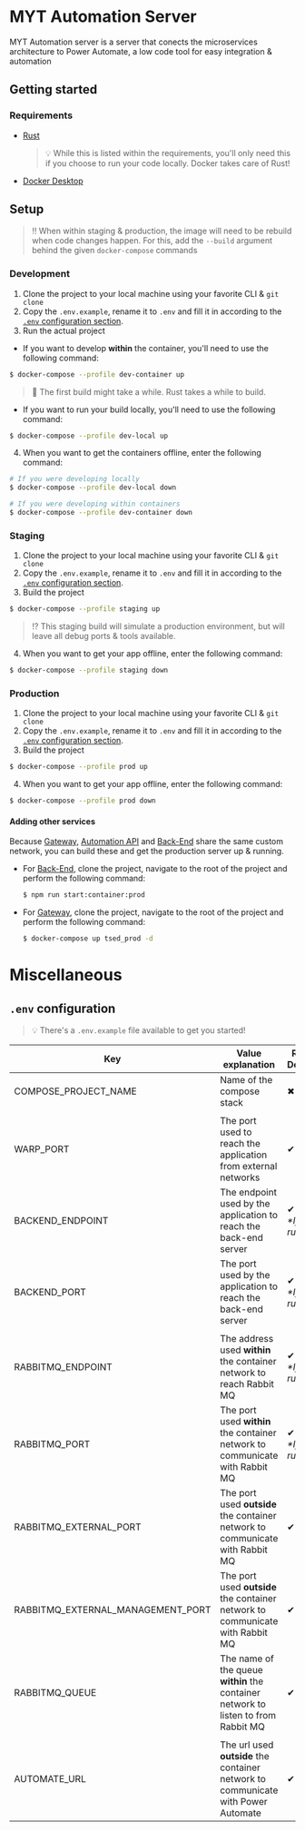 # MYT Automation Server
MYT Automation server is a server that conects the microservices architecture to Power Automate, a low code tool for easy integration & automation

## Getting started
### Requirements
- [Rust](https://www.rust-lang.org/tools/install)
  > :bulb: While this is listed within the requirements, you'll only need this if you choose to run your code locally. Docker takes care of Rust!
- [Docker Desktop](https://www.docker.com/get-started)

## Setup
> ‼ When within staging & production, the image will need to be rebuild when code changes happen. 
> For this, add the `--build` argument behind the given `docker-compose` commands

### Development
1. Clone the project to your local machine using your favorite CLI & `git clone`
2. Copy the `.env.example`, rename it to `.env` and fill it in according to the [`.env` configuration section](#env-configuration).
3. Run the actual project
- If you want to develop **within** the container, you'll need to use the following command:
```bash
$ docker-compose --profile dev-container up
```
> 🚨 The first build might take a while. Rust takes a while to build.

- If you want to run your build locally, you'll need to use the following command:
```bash
$ docker-compose --profile dev-local up
```
4. When you want to get the containers offline, enter the following command:
```bash
# If you were developing locally
$ docker-compose --profile dev-local down

# If you were developing within containers
$ docker-compose --profile dev-container down
```
### Staging
1. Clone the project to your local machine using your favorite CLI & `git clone`
2. Copy the `.env.example`, rename it to `.env` and fill it in according to the [`.env` configuration section](#env-configuration).
3. Build the project
```bash
$ docker-compose --profile staging up
```
> ⁉ This staging build will simulate a production environment, but will leave all debug ports & tools available.
4. When you want to get your app offline, enter the following command:
```bash
$ docker-compose --profile staging down
```

### Production
1. Clone the project to your local machine using your favorite CLI & `git clone`
2. Copy the `.env.example`, rename it to `.env` and fill it in according to the [`.env` configuration section](#env-configuration).
3. Build the project
```bash
$ docker-compose --profile prod up
```
4. When you want to get your app offline, enter the following command:
```bash
$ docker-compose --profile prod down
```

#### Adding other services
Because [Gateway](https://git.ti.howest.be/TI/2021-2022/s5/trending-topics/projects/hybrid-work1/gateway), [Automation API](https://git.ti.howest.be/TI/2021-2022/s5/trending-topics/projects/hybrid-work1/automateapi) and [Back-End](https://git.ti.howest.be/TI/2021-2022/s5/trending-topics/projects/hybrid-work1/back-end) share the same custom network, you can build these and get the production server up & running.

- For [Back-End](https://git.ti.howest.be/TI/2021-2022/s5/trending-topics/projects/hybrid-work1/back-end), clone the project, navigate to the root of the project and perform the following command:
  ```bash
  $ npm run start:container:prod
  ```
- For [Gateway](https://git.ti.howest.be/TI/2021-2022/s5/trending-topics/projects/hybrid-work1/gateway), clone the project, navigate to the root of the project and perform the following command:
  ```bash
  $ docker-compose up tsed_prod -d
  ```

# Miscellaneous
## `.env` configuration
> :bulb: There's a `.env.example` file available to get you started!

| Key| Value explanation|Required for Development?|... Staging? |... Production?|Value example|
|---|---|---|---|---|---|
|COMPOSE_PROJECT_NAME|Name of the compose stack|✖|✖|✖|MYT Automate Server|
|||||||
|WARP_PORT|The port used to reach the application from external networks|✔|✔|✔|3030|
|BACKEND_ENDPOINT|The endpoint used by the application to reach the back-end server|✔* </br> *\*If the code's running locally*|✖|✖|localhost|
|BACKEND_PORT|The port used by the application to reach the back-end server|✔* </br> *\*If the code's running locally*|✖|✖|8080|
|||||||
|RABBITMQ_ENDPOINT| The address used **within** the container network to reach Rabbit MQ|✔* </br> *\*If the code's running locally* |✖|✖|localhost|
|RABBITMQ_PORT|The port used **within** the container network to communicate with Rabbit MQ|✔* </br> *\*If the code's running locally* |✖|✖|5672|
|RABBITMQ_EXTERNAL_PORT|The port used **outside** the container network to communicate with Rabbit MQ|✔|✔|✖|5672|
|RABBITMQ_EXTERNAL_MANAGEMENT_PORT|The port used **outside** the container network to communicate with Rabbit MQ |✔|✔|✖| 15672 |
|RABBITMQ_QUEUE|The name of the queue **within** the container network to listen to from Rabbit MQ|✔|✔|✔|bookings|
||||||
|AUTOMATE_URL| The url used **outside** the container network to communicate with Power Automate|✔|✔|✔|https://prod-39.westeurope.logic.azure.com:443/workflows/|



